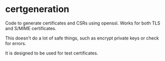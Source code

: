 certgeneration
==============

Code to generate certificates and CSRs using openssl.  Works for both TLS and S/MIME certificates.
 
This doesn't do a lot of safe things, such as encrypt private keys or check for errors.  

It is designed to be used for test certificates.